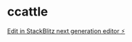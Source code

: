 # ccattle

[Edit in StackBlitz next generation editor ⚡️](https://stackblitz.com/~/github.com/SlickRick2121/ccattle)